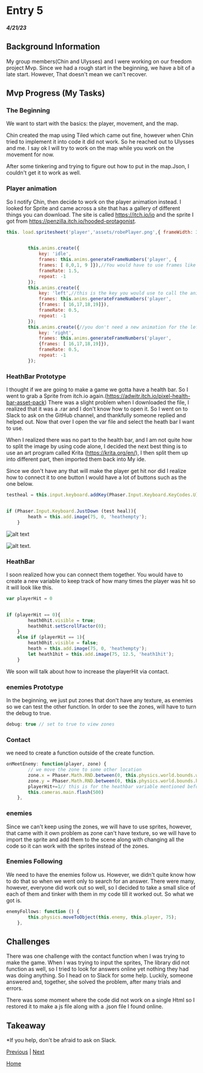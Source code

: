 # Entry 5
##### 4/21/23


## Background Information


My group members(Chin and Ulysses) and I were working on our freedom project Mvp. Since we had a rough start in the beginning, we have a bit of a late start. However, That doesn't mean we can't recover.


## Mvp Progress (My Tasks)


### The Beginning


We want to start with the basics: the player, movement, and the map.


Chin created the map using Tiled which came out fine, however when Chin tried to implement it into code it did not work. So he reached out to Ulysses and me. I say ok I will try to work on the map while you work on the movement for now.


After some tinkering and trying to figure out how to put in the map.Json, I couldn't get it to work as well.


### Player animation


So I notify Chin, then decide to work on the player animation instead. I looked for Sprite and came across a site that has a gallery of different things you can download. The site is called https://itch.io/io and the sprite I got from https://penzilla.itch.io/hooded-protagonist.


``` js
this. load.spritesheet('player','assets/robePlayer.png',{ frameWidth: 32, frameHeight: 32 });//this load in the sprite sheet for the animation. As you can see above, The frame height and frameWidth, define the size of the frame.


        this.anims.create({
            key: 'idle',
            frames: this.anims.generateFrameNumbers('player', {
            frames: [ 8,0,1, 9 ]}),//You would have to use frames like how you would in a grid.
            frameRate: 1.5,
            repeat: -1
        });
        this.anims.create({
            key: 'left',//this is the key you would use to call the animation for the movement.
            frames: this.anims.generateFrameNumbers('player',
            {frames: [ 16,17,18,19]}),
            frameRate: 0.5,
            repeat: -1
        });
        this.anims.create({//you don't need a new animation for the left and right, you can later flip the animation later.
            key: 'right',
            frames: this.anims.generateFrameNumbers('player',
            {frames: [ 16,17,18,19]}),
            frameRate: 0.5,
            repeat: -1
        });
```
### HeathBar Prototype
I thought if we are going to make a game we gotta have a health bar. So I went to grab a Sprite from itch.io again.(https://adwitr.itch.io/pixel-health-bar-asset-pack) There was a slight problem when I downloaded the file, I realized that it was a .rar and I don't know how to open it. So I went on to Slack to ask on the GitHub channel, and thankfully someone replied and helped out. Now that over I open the var file and select the heath bar I want to use.


When I realized there was no part to the health bar, and I am not quite how to split the image by using code alone, I decided the next best thing is to use an art program called Krita (https://krita.org/en/), I then split them up into different part, then imported them back into My ide.


Since we don't have any that will make the player get hit nor did I realize how to connect it to one button I would have a lot of buttons such as the one below.
```js
testheal = this.input.keyboard.addKey(Phaser.Input.Keyboard.KeyCodes.U);


if (Phaser.Input.Keyboard.JustDown (test heal)){
        heath = this.add.image(75, 0, 'heathempty');
    }  
```
![alt text](https://lh3.googleusercontent.com/cGVCUWcAxdzsmfG6esMfinmhy0NFlCHrHy9BNsMVef8YOK7GAMsn_-N7LRsV_bUDxb5az-ykEjrWg0ndWSTFJgzhp9DIQ4SOO8kn8Ajh)


![alt text](https://lh3.googleusercontent.com/Hr4w2UQ87FSJ7Yh8x4sq4SWLlManghjRym33AKALhSGyeL1OcEA2sLIDRFcq731pifRVYPEtrH6jp7E4h9QB57O9BQZMfL7m-mCA35wzGg).


### HeathBar
I soon realized how you can connect them together. You would have to create a new variable to keep track of how many times the player was hit so it will look like this.
```js
var playerHit = 0


if (playerHit == 0){
        heath0hit.visible = true;
        heath0hit.setScrollFactor(0);
    }
    else if (playerHit == 1){
        heath0hit.visible = false;
        heath = this.add.image(75, 0, 'heathempty');
        let heath1hit = this.add.image(75, 12.5, 'heath1hit');
    }
```
We soon will talk about how to increase the playerHit via contact.


### enemies Prototype
In the beginning, we just put zones that don't have any texture, as enemies so we can test the other function. In order to see the zones, will have to turn the debug to true.
```js
debug: true // set to true to view zones
```
### Contact
we need to create a function outside of the create function.
```js
onMeetEnemy: function(player, zone) {
        // we move the zone to some other location
        zone.x = Phaser.Math.RND.between(0, this.physics.world.bounds.width);
        zone.y = Phaser.Math.RND.between(0, this.physics.world.bounds.height);
        playerHit+=1// this is for the heathbar variable mentioned before
        this.cameras.main.flash(500)
    },
```  


### enemies
Since we can't keep using the zones, we will have to use sprites, however, that came with it own problem as zone can't have texture, so we will have to import the sprite and add them to the scene along with changing all the code so it can work with the sprites instead of the zones.


### Enemies Following
We need to have the enemies follow us. However, we didn't quite know how to do that so when we went only to search for an answer. There were many, however, everyone did work out so well, so I decided to take a small slice of each of them and tinker with them in my code till it worked out. So what we got is.
```js
enemyFollows: function () {
        this.physics.moveToObject(this.enemy, this.player, 75);
    },
```
## Challenges
There was one challenge with the contact function when I was trying to make the game. When I was trying to input the sprites, The library did not function as well, so I tried to look for answers online yet nothing they had was doing anything. So I head on to Slack for some help. Luckily, someone answered and, together, she solved the problem, after many trials and errors.

There was some moment where the code did not work on a single Html so I restored it to make a js file along with a .json file I found online.

## Takeaway
*If you help, don't be afraid to ask on Slack.




[Previous](entry04.md) | [Next](entry06.md)


[Home](../README.md)

